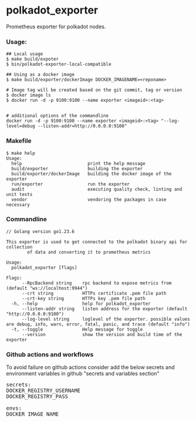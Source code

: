 # polkadot_exporter
Prometheus exporter for polkadot nodes.

### Usage:
```
## Local usage
$ make build/expoter
$ bin/polkadot-exporter-local-compatible
```
```
## Using as a docker image
$ make build/exporter/dockerImage DOCKER_IMAGENAME=<reponame>

# Image tag will be created based on the git commit, tag or version
$ docker image ls
$ docker run -d -p 9100:9100 --name exporter <imageid>:<tag>


# additional options of the commandline 
docker run -d -p 9100:9100 --name exporter <imageid>:<tag> "--log-level=debug --listen-addr=http://0.0.0.0:9100"

```

### Makefile
```
$ make help 
Usage:
  help                         print the help message
  build/exporter               building the exporter
  build/exporter/dockerImage   building the docker image of the exporter
  run/exporter                 run the exporter
  audit                        executing quality check, linting and unit tests
  vendor                       vendoring the packages in case necessary
```

### Commandline
```
// Golang version go1.23.6

This exporter is used to get connected to the polkadot binary api for collection
        of data and converting it to prometheus metrics

Usage:
  polkadot_exporter [flags]

Flags:
      --RpcBackend string    rpc backend to expose metrics from (default "ws://localhost:9944")
      --crt string           HTTPs certificate .pem file path
      --crt-key string       HTTPs key .pem file path
  -h, --help                 help for polkadot_exporter
      --listen-addr string   listen address for the exporter (default "http://0.0.0.0:9100")
      --log-level string     loglevel of the exporter. possible values are debug, info, warn, error, fatal, panic, and trace (default "info")
  -t, --toggle               Help message for toggle
      --version              show the version and build time of the exporter

```

### Github actions and workflows
To avoid failure on github actions consider add the below secrets and environment variables in github "secrets and variables section"
<pre>
secrets:
DOCKER_REGISTRY_USERNAME
DOCKER_REGISTRY_PASS

envs:
DOCKER_IMAGE_NAME
</pre>
